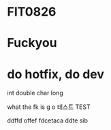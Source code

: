 # FIT0826
# Fuckyou
# do hotfix, do dev



int double char long


what the fk is g o
테스트
TEST

ddffd
offef
fdcetaca
ddte
sib

